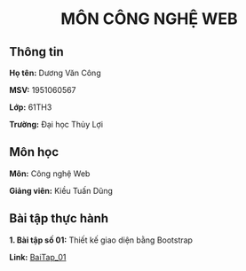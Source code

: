 <h1 align="center"> MÔN CÔNG NGHỆ WEB </h1>

## Thông tin

**Họ tên:** Dương Văn Công

**MSV:** 1951060567

**Lớp:**  61TH3

**Trường:** Đại học Thủy Lợi

## Môn học
**Môn:** Công nghệ Web

**Giảng viên:** Kiều Tuấn Dũng

## Bài tập thực hành
**1. Bài tập số 01:** Thiết kế giao diện bằng Bootstrap

**Link:** [BaiTap_01](https://github.com/duongcongit/12_1951060567_DuongVanCong/tree/main/BaiTap_01)
